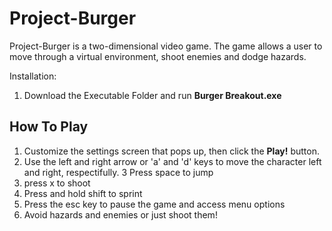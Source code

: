 # Project-Burger
Project-Burger is a two-dimensional video game. The game allows a user to move through a virtual environment, shoot enemies and dodge hazards.

Installation:
1. Download the Executable Folder and run **Burger Breakout.exe**

## How To Play
1. Customize the settings screen that pops up, then click the **Play!** button.
2. Use the left and right arrow or 'a' and 'd' keys to move the character left and right, respectifully. 
3  Press space to jump
4. press x to shoot
5. Press and hold shift to sprint
6. Press the esc key to pause the game and access menu options
7. Avoid hazards and enemies or just shoot them!

